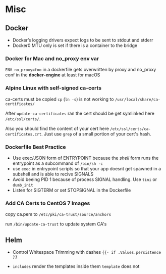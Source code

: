 # Misc

## Docker

* Docker’s logging drivers expect logs to be sent to stdout and stderr
* Docker0 MTU only is set if there is a container to the bridge

### Docker for Mac and no_proxy env var
`ENV no_proxy=foo` in a dockerfile gets overwritten by proxy and no_proxy conf in the **docker-engine** at least for macOS

### Alpine Linux with self-signed ca-certs
ca-certs must be copied `cp` (`ln -s`) is not working to `/usr/local/share/ca-certificates/`

After `update-ca-certificates` ran the cert should be get symlinked here `/etc/ssl/certs/`.

Also you should find the content of your cert here `/etc/ssl/certs/ca-certificates.crt`. Just use `grep` of a small portion of your cert's hash.

### Dockerfile Best Practice
- Use exec/JSON form of ENTRYPOINT because the *shell* form runs the entrypoint as a subcommand of `/bin/sh -c`
- use `exec` in entrypoint scripts so that your app doesnt get spawned in a subshell and is able to recive SIGNALS
- Avoid beeing PID 1 because of process SIGNAL handling. Use `tini` or `dumb_init`
- Listen for SIGTERM or set STOPSIGNAL in the Dockerfile

### Add CA Certs to CentOS 7 Images
copy ca.pem to `/etc/pki/ca-trust/source/anchors`

run `/bin/update-ca-trust` to update system CA's

## Helm

- Control Whitespace Trimming with dashes `{{- if .Values.persistence }}`

- `includes` render the templates inside them `template` does not 

